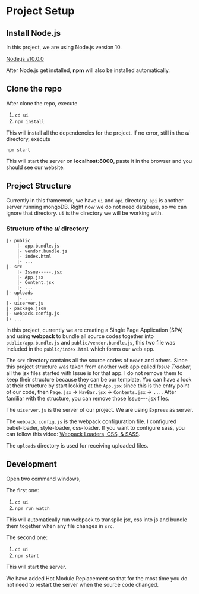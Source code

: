 # Project Setup

## Install Node.js

In this project, we are using Node.js version 10.

[Node.js v10.0.0](https://nodejs.org/download/release/v10.0.0/win-x64/)

After Node.js get installed, __npm__ will also be installed automatically.

## Clone the repo

After clone the repo, execute

1. `cd ui`
2. `npm install`

This will install all the dependencies for the project. If no error, still in the *ui* directory, execute

`npm start`

This will start the server on __localhost:8000__, paste it in the browser and you should see our website.

## Project Structure

Currently in this framework, we have `ui` and `api` directory. `api` is another server running mongoDB. Right now we do not need database, so we can ignore that directory. `ui` is the directory we will be working with. 

### Structure of the *ui* directory
```
|- public
    |- app.bundle.js
    |- vendor.bundle.js
    |- index.html
    |- ...
|- src
    |- Issue-----.jsx
    |- App.jsx
    |- Content.jsx
    |- ...
|- uploads
    |- ...
|- uiserver.js
|- package.json
|- webpack.config.js
|- ...
```

In this project, currently we are creating a Single Page Application (SPA) and using **webpack** to bundle all source codes together into `public/app.bundle.js` and `public/vendor.bundle.js`, this two file was included in the `public/index.html` which forms our web app.

The `src` directory contains all the source codes of `React` and others. Since this project structure was taken from another web app called *Issue Tracker*, all the jsx files started with Issue is for that app. I do not remove them to keep their structure because they can be our template. You can have a look at their structure by start looking at the `App.jsx` since this is the entry point of our code, then `Page.jsx` -> `NavBar.jsx` -> `Contents.jsx` -> `...`. After familiar with the structure, you can remove those Issue---.jsx files.

The `uiserver.js` is the server of our project. We are using `Express` as server. 

The `webpack.config.js` is the webpack configuration file. I configured babel-loader, style-loader, css-loader. If you want to configure sass, you can follow this video: [Webpack Loaders, CSS, & SASS](https://www.youtube.com/watch?v=rrMGUnBmjwQ&list=LLwh8fnp5guOEcjA6UXzbwAg&index=2&t=334s).

The `uploads` directory is used for receiving uploaded files.

## Development

Open two command windows,

The first one:

1. `cd ui`
2. `npm run watch`

This will automatically run webpack to transpile jsx, css into js and bundle them together when any file changes in `src`.

The second one:

1. `cd ui`
2. `npm start`

This will start the server.

We have added Hot Module Replacement so that for the most time you do not need to restart the server when the source code changed.

